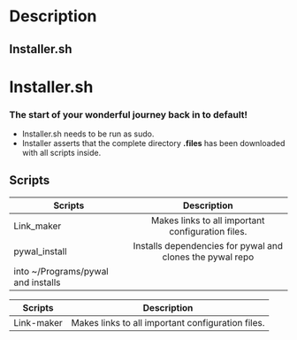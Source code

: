# Description
## Installer.sh
# Installer.sh
### The start of your wonderful journey back in to default! 

* Installer.sh needs to be run as sudo.
* Installer asserts that the complete directory **.files** has been downloaded with all scripts inside.


## Scripts

| Scripts       | Description   | 
| ------------- |:-------------:| 
| Link_maker      | Makes links to all important configuration files. | 
| pywal_install | Installs dependencies for pywal and clones the pywal repo 
into ~/Programs/pywal and installs | 

| Scripts       | Description   | 
| ------------- |:-------------:| 
| Link-maker      | Makes links to all important configuration files. | 
